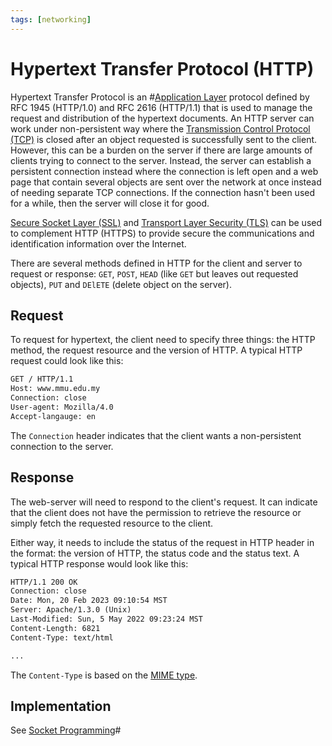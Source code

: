 ```yaml
---
tags: [networking]
---
```


# Hypertext Transfer Protocol (HTTP)

Hypertext Transfer Protocol is an #[Application Layer](202206131856.md) protocol
defined by RFC 1945 (HTTP/1.0) and RFC 2616 (HTTP/1.1) that is used to manage
the request and distribution of the hypertext documents. An HTTP server can work
under non-persistent way where the [Transmission Control Protocol (TCP)](202206151232.md)
is closed after an object requested is successfully sent to the client. However,
this can be a burden on the server if there are large amounts of clients trying
to connect to the server. Instead, the server can establish a persistent
connection instead where the connection is left open and a web page that contain
several objects are sent over the network at once instead of needing separate
TCP connections. If the connection hasn't been used for a while, then the server
will close it for good.

[Secure Socket Layer (SSL)](202212052009.md) and [Transport Layer Security (TLS)](202212052055.md)
can be used to complement HTTP (HTTPS) to provide secure the communications and
identification information over the Internet.

There are several methods defined in HTTP for the client and server to request
or response: `GET`, `POST`, `HEAD` (like `GET` but leaves out requested
objects), `PUT` and `DElETE` (delete object on the server).

## Request

To request for hypertext, the client need to specify three things: the HTTP
method, the request resource and the version of HTTP. A typical HTTP request
could look like this:

```txt
GET / HTTP/1.1
Host: www.mmu.edu.my
Connection: close
User-agent: Mozilla/4.0
Accept-langauge: en
```

The `Connection` header indicates that the client wants a non-persistent
connection to the server.

## Response

The web-server will need to respond to the client's request. It can indicate
that the client does not have the permission to retrieve the resource or simply
fetch the requested resource to the client.

Either way, it needs to include the status of the request in HTTP header in the
format: the version of HTTP, the status code and the status text. A typical HTTP
response would look like this:

```txt
HTTP/1.1 200 OK
Connection: close
Date: Mon, 20 Feb 2023 09:10:54 MST
Server: Apache/1.3.0 (Unix)
Last-Modified: Sun, 5 May 2022 09:23:24 MST
Content-Length: 6821
Content-Type: text/html

...
```

The `Content-Type` is based on the [MIME type](202211012200.md).

## Implementation

See [Socket Programming](202202172152.md)#
